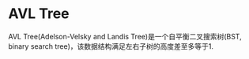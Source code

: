 # AVL Tree

AVL Tree(Adelson-Velsky and Landis Tree)是一个自平衡二叉搜索树(BST, binary search tree)，该数据结构满足左右子树的高度差至多等于1.
